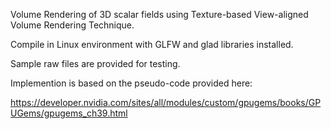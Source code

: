 Volume Rendering of 3D scalar fields using Texture-based View-aligned Volume Rendering Technique.

Compile in Linux environment with GLFW and glad libraries installed.

Sample raw files are provided for testing.

Implemention is based on the pseudo-code provided here:

https://developer.nvidia.com/sites/all/modules/custom/gpugems/books/GPUGems/gpugems_ch39.html
